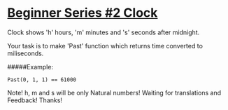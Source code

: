 # [Beginner Series #2 Clock](https://www.codewars.com/kata/beginner-series-number-2-clock "https://www.codewars.com/kata/55f9bca8ecaa9eac7100004a")

Clock shows 'h' hours, 'm' minutes and 's' seconds after midnight.

Your task is to make 'Past' function which returns time converted to miliseconds.

#####Example:

```
Past(0, 1, 1) == 61000
```

Note! h, m and s will be only Natural numbers! 
Waiting for translations and Feedback! Thanks!
